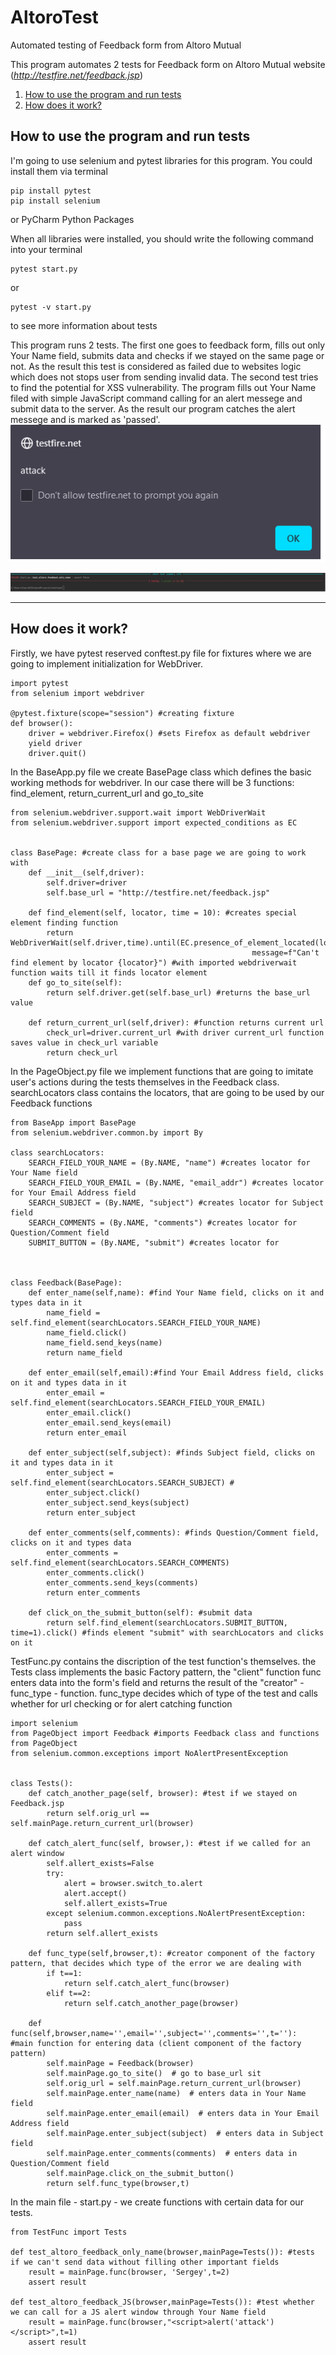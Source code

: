 # AltoroTest
Automated testing of Feedback form from Altoro Mutual

This program automates 2 tests for Feedback form on Altoro Mutual website (*http://testfire.net/feedback.jsp*)

1. [How to use the program and run tests](#how-to-use-the-program-and-run-tests)
2. [How does it work?](#how-does-it-work)

## How to use the program and run tests

I'm going to use selenium and pytest libraries for this program. You could install them via terminal
```
pip install pytest
pip install selenium
```

or PyCharm Python Packages

When all libraries were installed, you should write the following command into your terminal
```
pytest start.py
```
or
```
pytest -v start.py
```
to see more information about tests

This program runs 2 tests. The first one goes to feedback form, fills out only Your Name field, submits data and checks if we stayed on the same page or not. As the result this test is considered as failed due to websites logic which does not stops user from sending invalid data.
The second test tries to find the potential for XSS vulnerability. The program fills out Your Name filed with simple JavaScript command calling for an alert messege and submit data to the server. As the result our program catches the alert messege and is marked as 'passed'.
![Alt-текст](https://github.com/Sergey-Vasnev/AltoroTest/blob/main/alert.png)

![Alt-текст](https://github.com/Sergey-Vasnev/AltoroTest/blob/main/result.png)

_____

## How does it work?

Firstly, we have pytest reserved conftest.py file for fixtures where we are going to implement initialization for WebDriver. 

```pytnon
import pytest
from selenium import webdriver

@pytest.fixture(scope="session") #creating fixture
def browser():
    driver = webdriver.Firefox() #sets Firefox as default webdriver
    yield driver
    driver.quit()
```

In the BaseApp.py file we create BasePage class which defines the basic working methods for webdriver. In our case there will be 3 functions: find_element, return_current_url and go_to_site

```pytnon
from selenium.webdriver.support.wait import WebDriverWait
from selenium.webdriver.support import expected_conditions as EC


class BasePage: #create class for a base page we are going to work with
    def __init__(self,driver):
        self.driver=driver
        self.base_url = "http://testfire.net/feedback.jsp"

    def find_element(self, locator, time = 10): #creates special element finding function
        return WebDriverWait(self.driver,time).until(EC.presence_of_element_located(locator),
                                                      message=f"Can't find element by locator {locator}") #with imported webdriverwait function waits till it finds locator element
    def go_to_site(self):
        return self.driver.get(self.base_url) #returns the base_url value

    def return_current_url(self,driver): #function returns current url
        check_url=driver.current_url #with driver current_url function saves value in check_url variable
        return check_url
```

In the PageObject.py file we implement functions that are going to imitate user's actions during the tests themselves in the Feedback class. searchLocators class contains the locators, that are going to be used by our Feedback functions
```pytnon
from BaseApp import BasePage
from selenium.webdriver.common.by import By

class searchLocators:
    SEARCH_FIELD_YOUR_NAME = (By.NAME, "name") #creates locator for Your Name field
    SEARCH_FIELD_YOUR_EMAIL = (By.NAME, "email_addr") #creates locator for Your Email Address field
    SEARCH_SUBJECT = (By.NAME, "subject") #creates locator for Subject field
    SEARCH_COMMENTS = (By.NAME, "comments") #creates locator for Question/Comment field
    SUBMIT_BUTTON = (By.NAME, "submit") #creates locator for 



class Feedback(BasePage):
    def enter_name(self,name): #find Your Name field, clicks on it and types data in it
        name_field = self.find_element(searchLocators.SEARCH_FIELD_YOUR_NAME)
        name_field.click()
        name_field.send_keys(name)
        return name_field

    def enter_email(self,email):#find Your Email Address field, clicks on it and types data in it
        enter_email = self.find_element(searchLocators.SEARCH_FIELD_YOUR_EMAIL)
        enter_email.click()
        enter_email.send_keys(email)
        return enter_email

    def enter_subject(self,subject): #finds Subject field, clicks on it and types data in it
        enter_subject = self.find_element(searchLocators.SEARCH_SUBJECT) #
        enter_subject.click()
        enter_subject.send_keys(subject)
        return enter_subject

    def enter_comments(self,comments): #finds Question/Comment field, clicks on it and types data
        enter_comments = self.find_element(searchLocators.SEARCH_COMMENTS)
        enter_comments.click()
        enter_comments.send_keys(comments)
        return enter_comments

    def click_on_the_submit_button(self): #submit data
        return self.find_element(searchLocators.SUBMIT_BUTTON, time=1).click() #finds element "submit" with searchLocators and clicks on it

```

TestFunc.py contains the discription of the test function's themselves. the Tests class implements the basic Factory pattern, the "client" function func enters data into the form's field and returns the result of the "creator" - func_type - function. func_type decides which of type of the test and calls whether for url checking or for alert catching function

```pytnon
import selenium
from PageObject import Feedback #imports Feedback class and functions from PageObject
from selenium.common.exceptions import NoAlertPresentException


class Tests():
    def catch_another_page(self, browser): #test if we stayed on Feedback.jsp
        return self.orig_url == self.mainPage.return_current_url(browser)

    def catch_alert_func(self, browser,): #test if we called for an alert window
        self.allert_exists=False
        try:
            alert = browser.switch_to.alert
            alert.accept()
            self.allert_exists=True
        except selenium.common.exceptions.NoAlertPresentException:
            pass
        return self.allert_exists

    def func_type(self,browser,t): #creator component of the factory pattern, that decides which type of the error we are dealing with
        if t==1:
            return self.catch_alert_func(browser)
        elif t==2:
            return self.catch_another_page(browser)

    def func(self,browser,name='',email='',subject='',comments='',t=''):  #main function for entering data (client component of the factory pattern)
        self.mainPage = Feedback(browser)
        self.mainPage.go_to_site()  # go to base_url sit
        self.orig_url = self.mainPage.return_current_url(browser)
        self.mainPage.enter_name(name)  # enters data in Your Name field
        self.mainPage.enter_email(email)  # enters data in Your Email Address field
        self.mainPage.enter_subject(subject)  # enters data in Subject field
        self.mainPage.enter_comments(comments)  # enters data in Question/Comment field
        self.mainPage.click_on_the_submit_button()
        return self.func_type(browser,t)
```
In the main file - start.py - we create functions with certain data for our tests.
```pytnon
from TestFunc import Tests

def test_altoro_feedback_only_name(browser,mainPage=Tests()): #tests if we can't send data without filling other important fields
    result = mainPage.func(browser, 'Sergey',t=2)
    assert result

def test_altoro_feedback_JS(browser,mainPage=Tests()): #test whether we can call for a JS alert window through Your Name field
    result = mainPage.func(browser,"<script>alert('attack')</script>",t=1)
    assert result

```
